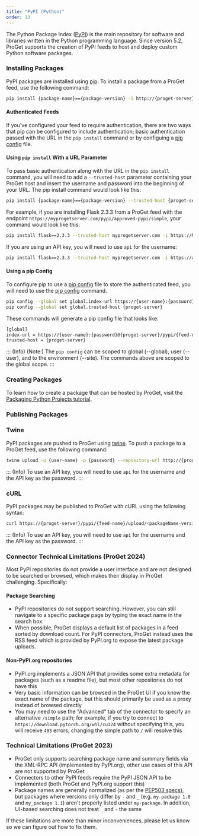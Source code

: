 ```yaml
---
title: "PyPI (Python)"
order: 13
---
```


The Python Package Index ([PyPI](https://pypi.org/)) is the main repository for software and libraries written in the Python programming language. Since version 5.2, ProGet supports the creation of PyPI feeds to host and deploy custom Python software packages.

### Installing Packages

PyPI packages are installed using [pip](https://pip.pypa.io). To install a package from a ProGet feed, use the following command:

```bash
pip install {package-name}=={package-version} -i http://{proget-server}/pypi/{feed-name}/simple 
```

#### Authenticated Feeds

If you've configured your feed to require authentication, there are two ways that pip can be configured to include authentication; basic authentication passed with the URL in the `pip install` command or by configuing a [pip config](https://pip.pypa.io/en/stable/topics/configuration/) file.

#### Using `pip install` With a URL Parameter

To pass basic authentication along with the URL in the `pip install` command, you will need to add a `--trusted-host` parameter containing your ProGet host and insert the username and password into the beginning of your URL. The pip install command would look like this:

```bash
pip install {package-name}=={package-version} --trusted-host {proget-server} -i https://{user-name}:{password}@{proget-server}/pypi/{feed-name}/simple 
```

For example, if you are installing Flask 2.3.3 from a ProGet feed with the endpoint `https://myprogetserver.com/pypi/approved-pypi/simple`, your command would look like this:

```bash
pip install flask==2.3.3 --trusted-host myprogetserver.com -i https://MyUserName:MyPassword123!@{myprogetserver.com/pypi/approved-pypi/simple
```

If you are using an API key, you will need to use `api` for the username:

```bash
pip install flask==2.3.3 --trusted-host myprogetserver.com -i https://api:MyApiKey123!@{myprogetserver.com/pypi/approved-pypi/simple
```

#### Using a pip Config

To configure pip to use a [pip config](https://pip.pypa.io/en/stable/topics/configuration/) file to store the authenticated feed, you will need to use the [pip config](https://pip.pypa.io/en/stable/cli/pip_config/) command.

```bash
pip config --global set global.index-url https://{user-name}:{password}@{proget-server}/pypi/{feed-name}/simple
pip config --global set global.trusted-host {proget-server}
```

These commands will generate a pip config file that looks like:

```bash
[global]
index-url = https://{user-name}:{password}@{proget-server}/pypi/{feed-name}/simple
trusted-host = {proget-server}
```

::: (Info) (Note:)
The `pip config` can be scoped to global (--global), user (--user), and to the environment (--site).  The commands above are scoped to the global scope.
:::

### Creating Packages

To learn how to create a package that can be hosted by ProGet, visit the [Packaging Python Projects tutorial](https://packaging.python.org/tutorials/packaging-projects/). 

### Publishing Packages

### Twine

PyPI packages are pushed to ProGet using [twine](https://pypi.org/project/twine/). To push a package to a ProGet feed, use the following command:

```bash
twine upload -u {user-name} -p {password} --repository-url http://{proget-server}/pypi/{feed-name}/legacy <dist>
```

::: (Info)
To use an API key, you will need to use `api` for the username and the API key as the password.
:::

### cURL

PyPI packages may be published to ProGet with cURL using the following syntax:

```bash
curl https://{proget-server}/pypi/{feed-name}/upload/<packageName-version.tar.gz> --user <user>:<password> --upload-file <packageName-version.tar.gz>
```

::: (Info)
To use an API key, you will need to use `api` for the username and the API key as the password.
:::

### Connector Technical Limitations (ProGet 2024)
Most PyPI repositories do not provide a user interface and are not designed to be searched or browsed, which makes their display in ProGet challenging. Specifically:

#### Package Searching
 * PyPI repositories do not support searching.  However, you can still navigate to a specific package page by typing the exact name in the search box.
 * When possible, ProGet displays a default list of packages in a feed sorted by download count. For PyPI connectors, ProGet instead uses the RSS feed which is provided by PyPI.org to expose the latest package uploads.

#### Non-PyPI.org repositories
 * PyPI.org implements a JSON API that provides some extra metadata for packages (such as a readme file), but most other repositories do not have this
 * Very basic information can be browsed in the ProGet UI if you know the exact name of the package, but this should primarily be used as a proxy instead of browsed directly
 * You may need to use the "Advanced" tab of the connector to specify an alternative `/simple` path; for example, if you try to connect to `https://download.pytorch.org/whl/cu124` without specifying this, you will receive `403` errors; changing the simple path to `/` will resolve this

### Technical Limitations (ProGet 2023)

 - ProGet only supports searching package name and summary fields via the XML-RPC API (implemented by PyPI.org), other use cases of this API are not supported by ProGet
 - Connectors to other PyPI feeds require the PyPI JSON API to be implemented (both ProGet and PyPI.org support this)
 - Package names are generally normalized (as per the [PEP503 specs](https://www.python.org/dev/peps/pep-0503)), but packages where versions only differ by `-` and `_` (e.g. `my-package 1.0` and `my_package 1.1`) aren't properly listed under `my-package`. In addition, UI-based searching does not treat `_` and `-` the same
 
If these limitations are more than minor inconveniences, please let us know so we can figure out how to fix them.
